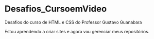 # Desafios_CursoemVideo
 Desafios do curso de HTML e CSS do Professor Gustavo Guanabara

Estou aprendendo a criar sites e agora vou gerenciar meus repositórios.
